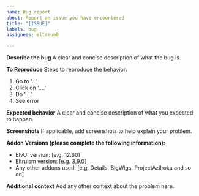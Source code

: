 ```yaml
---
name: Bug report
about: Report an issue you have encountered
title: "[ISSUE]"
labels: bug
assignees: eltreum0

---
```


**Describe the bug**
A clear and concise description of what the bug is.

**To Reproduce**
Steps to reproduce the behavior:
1. Go to '...'
2. Click on '....'
3. Do '....'
4. See error

**Expected behavior**
A clear and concise description of what you expected to happen.

**Screenshots**
If applicable, add screenshots to help explain your problem.

**Addon Versions (please complete the following information):**
 - ElvUI version: [e.g. 12.60]
 - Eltruism version: [e.g. 3.9.0]
 - Any other addons used: [e.g. Details, BigWigs, ProjectAzilroka and so on]

**Additional context**
Add any other context about the problem here.
